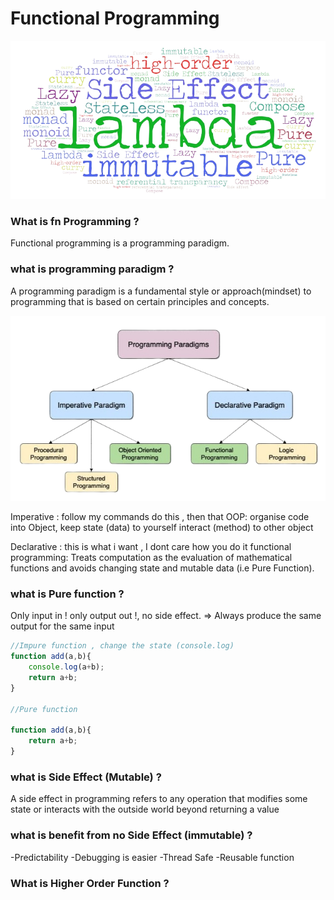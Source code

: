 # Functional Programming #

![Alt Text](asset/fn-pro.png)

### What is fn Programming ? ###
Functional programming is a programming paradigm. 

### what is programming paradigm ? ###

A programming paradigm is a fundamental style or approach(mindset) to programming that is based on certain principles and concepts. 

![Alt Text](asset/paradigm.png)


Imperative : follow my commands do this , then that 
  OOP: organise code into Object, keep state (data)  to yourself interact (method) to other object

Declarative : this is what i want , I dont care how you do it 
   functional programming: Treats computation as the evaluation of mathematical functions and avoids changing state and mutable data (i.e Pure Function).

### what is Pure function ? ###

Only input in ! only output out !, no side effect.
=> Always produce the same output for the same input

```javascript repl+
//Impure function , change the state (console.log)
function add(a,b){
    console.log(a+b);
    return a+b;
}

//Pure function 

function add(a,b){
    return a+b;
}


```


### what is Side Effect (Mutable) ? ###

A side effect in programming refers to any operation that modifies some state or interacts with the outside world beyond returning a value

### what is benefit from no Side Effect (immutable) ? ###

-Predictability 
-Debugging is easier
-Thread Safe
-Reusable function 


### What is Higher Order Function ? ###